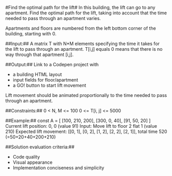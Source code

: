 #Find the optimal path for the lift#
In this building, the lift can go to any apartment.
Find the optimal path for the lift, taking into account that
the time needed to pass through an apartment varies.

Apartments and floors are numbered from the left bottom corner
of the building, starting with 0.

##Input:##
A matrix T with N*M elements specifying the time it takes for
the lift to pass through an apartment. T[i,j] equals 0 means that there
is no way through that apartment [i,j].

##Output:##
Link to a Codepen project with 
- a building HTML layout
- input fields for floor/apartment 
- a GO! button to start lift movement

Lift movement should be animated proportionally to the time needed
to pass through an apartment. 

##Constraints:##
0 < N, M <= 100
0 <= T[i, j] <= 5000

##Example:##
const A = [
  [100, 210, 200],
  [300, 0,   40],
  [91,  50,  20]
]
Current lift position: 0, 0 (value 91)
Input: Move lift to floor 2 flat 1 (value 210)
Expected lift movement: 
[[0, 1], [0, 2], [1, 2], [2, 2], [2, 1]], total time 520 (=50+20+40+200+210)

##Solution evaluation criteria:##
- Code quality
- Visual appearance
- Implementation conciseness and simplicity
